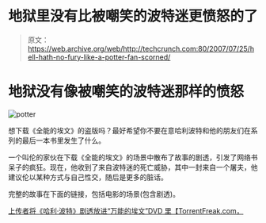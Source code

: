 # 地狱里没有比被嘲笑的波特迷更愤怒的了

> 原文：<https://web.archive.org/web/http://techcrunch.com:80/2007/07/25/hell-hath-no-fury-like-a-potter-fan-scorned/>

# 地狱没有像被嘲笑的波特迷那样的愤怒

![potter](img/25edffa079bbb1e5b13f4a04eff71c36.png)

想下载《全能的埃文》的盗版吗？最好希望你不要在意哈利波特和他的朋友们在系列的最后一本书里发生了什么。

一个叫伦的家伙在下载《全能的埃文》的场景中散布了故事的剧透，引发了网络书呆子的疯狂。现在，他收到了来自波特迷的死亡威胁，其中一封来自一个屠夫，他建议伦以某种方式与自己性交，随后是更多的脏话。

完整的故事在下面的链接，包括电影的场景(包含剧透)。

[上传者将《哈利·波特》剧透放进“万能的埃文”DVD 里【TorrentFreak.com，](https://web.archive.org/web/20210116045222/http://torrentfreak.com/uploader-slips-harry-potter-spoilers-into-evan-almighty-dvdrip/)